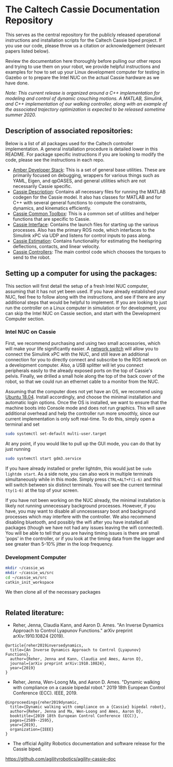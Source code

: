 # The Caltech Cassie Documentation Repository
This serves as the central repository for the publicly released operational instructions and installation scripts for the Caltech Cassie biped project. If you use our code, please throw us a citation or acknowledgement (relevant papers listed below).

Review the documentation here thoroughly before pulling our other repos and trying to use them on your robot, we provide helpful instructions and examples for how to set up your Linux development computer for testing in Gazebo or to prepare the Intel NUC on the actual Cassie hardware as we have done.

*Note: This current release is organized around a C++ implementation for modeling and control of dynamic crouching motions. A MATLAB, Simulink, and C++ implementation of our walking controller, along with an example of the associated trajectory optimization is expected to be released sometime summer 2020.*

## Description of associated repositories:
Below is a list of all packages used for the Caltech controller implementation. A general installation procedure is detailed lower in this README. For package specific instructions if you are looking to modify the code, please see the instructions in each repo.

* [Amber Developer Stack](https://github.com/jpreher/amber_developer_stack): This is a set of general base utilities. These are primarily focused on debugging, wrappers for various things such as YAML, Eigen, and qpOASES, and general utilities which are not necessarily Cassie specific.
* [Cassie Description](https://github.com/jpreher/cassie_description): Contains all necessary files for running the MATLAB codegen for the Cassie model. It also has classes for MATLAB and for C++ with several general functions to compute the constraints, dynamics, and kinematics efficiently.
* [Cassie Common Toolbox](https://github.com/jpreher/cassie_common_toolbox): This is a common set of utilities and helper functions that are specific to Cassie.
* [Cassie Interface](https://github.com/jpreher/cassie_interface): Contains the launch files for starting up the various processes. Also has the primary ROS node, which interfaces to the Simulink xPC via UDP and listens for control inputs to pass along.
* [Cassie Estimation](https://github.com/jpreher/cassie_estimation): Contains functionality for estimating the heelspring deflections, contacts, and linear velocity.
* [Cassie Controllers](https://github.com/jpreher/cassie_controllers): The main control code which chooses the torques to send to the robot.

## Setting up a computer for using the packages:
This section will first detail the setup of a fresh Intel NUC computer, assuming that it has not yet been used. If you have already established your NUC, feel free to follow along with the instructions, and see if there are any additional steps that would be helpful to implement. If you are looking to just run the controller on a Linux computer in simulation or for development, you can skip the Intel NUC on Cassie section, and start with the Development Computer section.

### Intel NUC on Cassie
First, we recommend purchasing and using two small accessories, which will make your life significantly easier. A [network switch](https://www.amazon.com/dp/B074VZ236M/ref=twister_B074W7YZY3?_encoding=UTF8&psc=1) will allow you to connect the Simulink xPC with the NUC, and still leave an additional connection for you to directly connect and subscribe to the ROS network on a development computer. Also, a USB splitter will let you connect peripherals easily to the already exposed ports on the top of Cassie's pelvis. Finally, we drilled a small hole along the top of the back cover of the robot, so that we could run an ethernet cable to a monitor from the NUC.  

Assuming that the computer does not yet have an OS, we recomend using [Ubuntu 18.04](http://releases.ubuntu.com/18.04.4/). Install accordingly, and choose the minimal installation and automatic login options. Once the OS is installed, we want to ensure that the machine boots into Console mode and does not run graphics. This will save additional overhead and help the controller run more smoothly, since our current implementation is only soft real-time. To do this, simply open a terminal and set
``` bash
sudo systemctl set-default multi-user.target
```
At any point, if you would like to pull up the GUI mode, you can do that by just running
``` bash
sudo systemctl start gdm3.service
```
If you have already installed or prefer lightdm, this would just be `sudo lightdm start`. As a side note, you can also work in multiple terminals simultaneously while in this mode. Simply press `CTRL+ALT+F(1-6)` and this will switch between six distinct terminals. You will see the current terminal `tty(1-6)` at the top of your screen.

If you have not been working on the NUC already, the minimal installation is likely not running unnecessary background processes. However, if you have, you may want to disable all unncessessary boot and background processes which may interfere with the controller. We also recommend disabling bluetooth, and possibly the wifi after you have installed all packages (though we have not had any issues leaving the wifi connected). You will be able to tell that you are having timing issues is there are small 'pops' in the controller, or if you look at the timing data from the logger and see greater than 5-10% jitter in the loop frequency.


### Development Computer

``` bash
mkdir ~/cassie_ws
mkdir ~/cassie_ws/src
cd ~/cassie_ws/src
catkin_init_workspace
```
We then clone all of the necessary packages
``` bash

```



## Related literature:
* Reher, Jenna, Claudia Kann, and Aaron D. Ames. "An Inverse Dynamics Approach to Control Lyapunov Functions." arXiv preprint arXiv:1910.10824 (2019).
```
@article{reher2019inversedynamics,
  title={An Inverse Dynamics Approach to Control {Lyapunov} Functions},
  author={Reher, Jenna and Kann, Claudia and Ames, Aaron D},
  journal={arXiv preprint arXiv:1910.10824},
  year={2019}
}
```

* Reher, Jenna, Wen-Loong Ma, and Aaron D. Ames. "Dynamic walking with compliance on a cassie bipedal robot." 2019 18th European Control Conference (ECC). IEEE, 2019.
```
@inproceedings{reher2019dynamic,
  title={Dynamic walking with compliance on a {Cassie} bipedal robot},
  author={Reher, Jenna and Ma, Wen-Loong and Ames, Aaron D},
  booktitle={2019 18th European Control Conference (ECC)},
  pages={2589--2595},
  year={2019},
  organization={IEEE}
}
```

* The official Agility Robotics documentation and software release for the Cassie biped.

https://github.com/agilityrobotics/agility-cassie-doc
